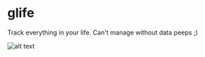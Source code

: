# glife
Track everything in your life. Can't manage without data peeps ;)

![alt text](https://ibb.co/BNW4yXJ][img]https://i.ibb.co/Zm4HBnr/Screenshot-2019-03-05-at-4-41-24-PM.png)

